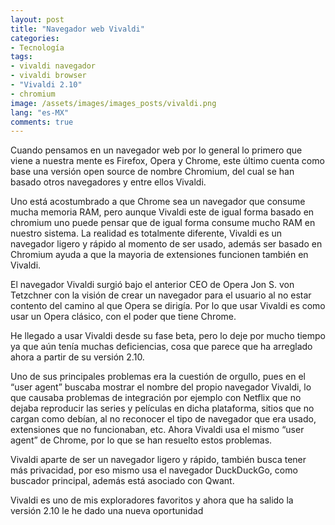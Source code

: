```yaml
---
layout: post
title: "Navegador web Vivaldi"
categories:
- Tecnología
tags: 
- vivaldi navegador
- vivaldi browser
- "Vivaldi 2.10"
- chromium
image: /assets/images/images_posts/vivaldi.png
lang: "es-MX"
comments: true
---
```


Cuando pensamos en un navegador web por lo general lo primero que viene a nuestra mente es Firefox, Opera y Chrome, este último cuenta como base una versión open source de nombre Chromium, del cual se han basado otros navegadores y entre ellos Vivaldi.

Uno está acostumbrado a que Chrome sea un navegador que consume mucha memoria RAM, pero aunque Vivaldi este de igual forma basado en chromium uno puede pensar que de igual forma consume mucho RAM en nuestro sistema. La realidad es totalmente diferente, Vivaldi es un navegador ligero y rápido al momento de ser usado, además ser basado en Chromium ayuda a que la mayoria de extensiones funcionen también en Vivaldi.

El navegador Vivaldi surgió bajo el anterior CEO de Opera Jon S. von Tetzchner con la visión de crear un navegador para el usuario al no estar contento del camino al que Opera se dirigía. Por lo que usar Vivaldi es como usar un Opera clásico, con el poder que tiene Chrome.

He llegado a usar Vivaldi desde su fase beta, pero lo deje por mucho tiempo ya que aún tenía muchas deficiencias, cosa que parece que ha arreglado ahora a partir de su versión 2.10.

Uno de sus principales problemas era la cuestión de orgullo, pues en el “user agent” buscaba mostrar el nombre del propio navegador Vivaldi, lo que causaba problemas de integración por ejemplo con Netflix que no dejaba reproducir las series y películas en dicha plataforma, sitios que no cargan como debían, al no reconocer el tipo de navegador que era usado, extensiones que no funcionaban, etc. Ahora Vivaldi usa el mismo “user agent” de Chrome, por lo que se han resuelto estos problemas.

Vivaldi aparte de ser un navegador ligero y rápido, también busca tener más privacidad, por eso mismo usa el navegador DuckDuckGo, como buscador principal, además está asociado con Qwant.

Vivaldi es uno de mis exploradores favoritos y ahora que ha salido la versión 2.10 le he dado una nueva oportunidad

